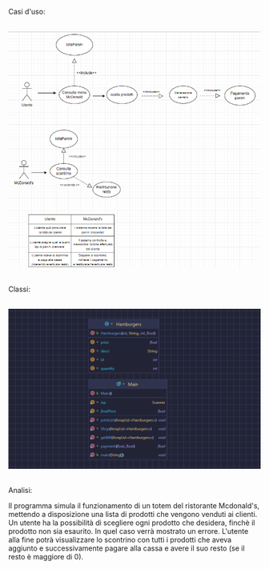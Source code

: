 Casi d'uso:
<p align = "center">
    <a>
        <img alt="casiduso" src="img/Screenshot_42.png"/>
    </a>
</p>

Classi:
<p align = "center">
    <a>
        <img alt="casiduso" src="img/Screenshot_43.png"/>
    </a>
</p>


Analisi:

Il programma simula il funzionamento di un totem del ristorante Mcdonald's, mettendo a disposizione una lista di prodotti che vengono venduti ai clienti.
Un utente ha la possibilità di scegliere ogni prodotto che desidera, finchè il prodotto non sia esaurito. In quel caso verrà mostrato un errore.
L'utente alla fine potrà visualizzare lo scontrino con tutti i prodotti che aveva aggiunto e successivamente pagare alla cassa e avere il suo resto (se il resto è maggiore di 0).